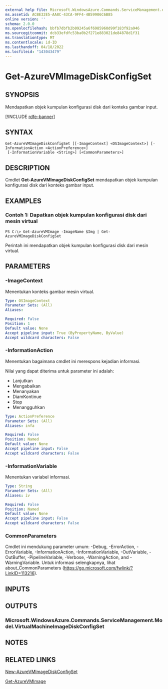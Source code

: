 ```yaml
---
external help file: Microsoft.WindowsAzure.Commands.ServiceManagement.dll-Help.xml
ms.assetid: ACBE32E5-AA8C-43CA-9FF4-4B59906C6B85
online version: ''
schema: 2.0.0
ms.openlocfilehash: bbfb7dbfb2b09245a6f6985960d99f183f92a946
ms.sourcegitcommit: dcb33efdfc53ba0b2f271e883021de84878d1f31
ms.translationtype: MT
ms.contentlocale: id-ID
ms.lasthandoff: 04/18/2022
ms.locfileid: "143043479"
---
```

# Get-AzureVMImageDiskConfigSet

## SYNOPSIS
Mendapatkan objek kumpulan konfigurasi disk dari konteks gambar input.

[!INCLUDE [rdfe-banner](../../includes/rdfe-banner.md)]

## SYNTAX

```
Get-AzureVMImageDiskConfigSet [[-ImageContext] <OSImageContext>] [-InformationAction <ActionPreference>]
 [-InformationVariable <String>] [<CommonParameters>]
```

## DESCRIPTION
Cmdlet **Get-AzureVMImageDiskConfigSet** mendapatkan objek kumpulan konfigurasi disk dari konteks gambar input.

## EXAMPLES

### Contoh 1: Dapatkan objek kumpulan konfigurasi disk dari mesin virtual
```
PS C:\> Get-AzureVMImage -ImageName $Img | Get-AzureVMImageDiskConfigSet
```

Perintah ini mendapatkan objek kumpulan konfigurasi disk dari mesin virtual.

## PARAMETERS

### -ImageContext
Menentukan konteks gambar mesin virtual.

```yaml
Type: OSImageContext
Parameter Sets: (All)
Aliases: 

Required: False
Position: 1
Default value: None
Accept pipeline input: True (ByPropertyName, ByValue)
Accept wildcard characters: False
```

### -InformationAction
Menentukan bagaimana cmdlet ini merespons kejadian informasi.

Nilai yang dapat diterima untuk parameter ini adalah:

- Lanjutkan
- Mengabaikan
- Menanyakan
- DiamKontinue
- Stop
- Menangguhkan

```yaml
Type: ActionPreference
Parameter Sets: (All)
Aliases: infa

Required: False
Position: Named
Default value: None
Accept pipeline input: False
Accept wildcard characters: False
```

### -InformationVariable
Menentukan variabel informasi.

```yaml
Type: String
Parameter Sets: (All)
Aliases: iv

Required: False
Position: Named
Default value: None
Accept pipeline input: False
Accept wildcard characters: False
```

### CommonParameters
Cmdlet ini mendukung parameter umum: -Debug, -ErrorAction, -ErrorVariable, -InformationAction, -InformationVariable, -OutVariable, -OutBuffer, -PipelineVariable, -Verbose, -WarningAction, and -WarningVariable. Untuk informasi selengkapnya, lihat about_CommonParameters (https://go.microsoft.com/fwlink/?LinkID=113216).

## INPUTS

## OUTPUTS

### Microsoft.WindowsAzure.Commands.ServiceManagement.Model.VirtualMachineImageDiskConfigSet

## NOTES

## RELATED LINKS

[New-AzureVMImageDiskConfigSet](./New-AzureVMImageDiskConfigSet.md)

[Get-AzureVMImage](./Get-AzureVMImage.md)


